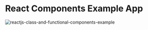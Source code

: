 # React Components Example App
![reactjs-class-and-functional-components-example](https://user-images.githubusercontent.com/64825005/117006914-62211b80-acbf-11eb-8f15-8bd77940c09b.gif)

